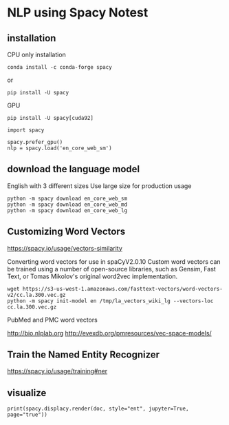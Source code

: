 # NLP using Spacy Notest

## installation

CPU only installation
```
conda install -c conda-forge spacy
```
or
```
pip install -U spacy
```

GPU
```
pip install -U spacy[cuda92]
```

```
import spacy

spacy.prefer_gpu()
nlp = spacy.load('en_core_web_sm')
```

## download the language model 

English with 3 different sizes 
Use large size for production usage
```
python -m spacy download en_core_web_sm 
python -m spacy download en_core_web_md
python -m spacy download en_core_web_lg
```

## Customizing Word Vectors 

https://spacy.io/usage/vectors-similarity

Converting word vectors for use in spaCyV2.0.10
Custom word vectors can be trained using a number of open-source libraries, such as Gensim, Fast Text, or Tomas Mikolov's original word2vec implementation.

```
wget https://s3-us-west-1.amazonaws.com/fasttext-vectors/word-vectors-v2/cc.la.300.vec.gz
python -m spacy init-model en /tmp/la_vectors_wiki_lg --vectors-loc cc.la.300.vec.gz
```

PubMed and PMC word vectors 

http://bio.nlplab.org
http://evexdb.org/pmresources/vec-space-models/

## Train the Named Entity Recognizer 

https://spacy.io/usage/training#ner

## visualize

```
print(spacy.displacy.render(doc, style="ent", jupyter=True, page="true"))
```




